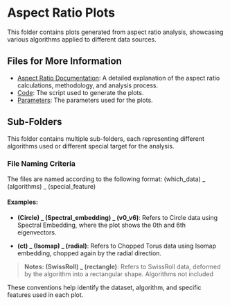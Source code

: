 # Aspect Ratio Plots

This folder contains plots generated from aspect ratio analysis, showcasing various algorithms applied to different data sources.

## Files for More Information

- [Aspect Ratio Documentation](../aspect_ratio.md): A detailed explanation of the aspect ratio calculations, methodology, and analysis process.
- [Code](../aspect_ratio_code): The script used to generate the plots.
- [Parameters](../aspect_ratio): The parameters used for the plots.

## Sub-Folders

This folder contains multiple sub-folders, each representing different algorithms used or different special target for the analysis.

### File Naming Criteria

The files are named according to the following format: (which_data) _ (algorithms) _ (special_feature)


#### Examples:

- **(Circle) _ (Spectral_embedding) _ (v0_v6)**: Refers to Circle data using Spectral Embedding, where the plot shows the 0th and 6th eigenvectors.
  
- **(ct) _ (Isomap) _ (radial)**: Refers to Chopped Torus data using Isomap embedding, chopped again by the radial direction.

> **Notes: (SwissRoll) _ (rectangle)**: Refers to SwissRoll data, deformed by the algorithm into a rectangular shape. Algorithms not included

These conventions help identify the dataset, algorithm, and specific features used in each plot.
